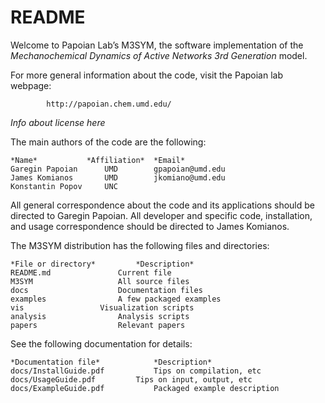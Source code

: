 # README #

Welcome to Papoian Lab’s M3SYM, the software implementation of the 
*Mechanochemical Dynamics of Active Networks 3rd Generation* model. 

For more general information about the code, visit the Papoian lab webpage:

		    http://papoian.chem.umd.edu/ 

*Info about license here*

The main authors of the code are the following:
	
	*Name*		     *Affiliation*	*Email*
	Garegin Papoian      UMD		gpapoian@umd.edu	
	James Komianos       UMD		jkomiano@umd.edu
	Konstantin Popov     UNC	 	

All general correspondence about the code and its applications should 
be directed to Garegin Papoian. All developer and  specific code, 
installation, and usage correspondence should be directed to James Komianos.

The M3SYM distribution has the following files and directories:

	*File or directory*			*Description*
	README.md				Current file
	M3SYM					All source files
	docs					Documentation files
	examples				A few packaged examples
	vis					Visualization scripts
	analysis				Analysis scripts
	papers					Relevant papers 

See the following documentation for details:

	*Documentation file*			*Description*
	docs/InstallGuide.pdf			Tips on compilation, etc
	docs/UsageGuide.pdf			Tips on input, output, etc
	docs/ExampleGuide.pdf			Packaged example description

